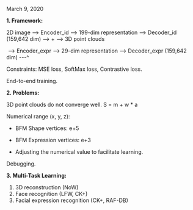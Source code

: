 March 9, 2020

**1. Framework:**

2D image --> Encoder_id --> 199-dim representation --> Decoder_id (159,642 dim)  -->  +  -->  3D point clouds

​			   --> Encoder_expr --> 29-dim representation --> Decoder_expr (159,642 dim) ---^



Constraints: MSE loss, SoftMax loss, Contrastive loss.

End-to-end training.

**2. Problems:**

3D point clouds do not converge well. S = m + w * a

Numerical range (x, y, z):  

* BFM Shape vertices:  e+5

* BFM Expression vertices: e+3
* Adjusting the numerical value to facilitate learning.

Debugging.

**3. Multi-Task Learning:**

1. 3D reconstruction (NoW)
2. Face recognition (LFW, CK+)
3. Facial expression recognition (CK+, RAF-DB)